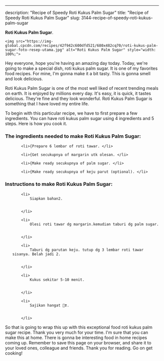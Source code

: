 ---
description: "Recipe of Speedy Roti Kukus Palm Sugar"
title: "Recipe of Speedy Roti Kukus Palm Sugar"
slug: 3144-recipe-of-speedy-roti-kukus-palm-sugar

<p>
	<strong>Roti Kukus Palm Sugar</strong>. 
	
</p>
<p>
	
	<img src="https://img-global.cpcdn.com/recipes/42f942c600dfd521/680x482cq70/roti-kukus-palm-sugar-foto-resep-utama.jpg" alt="Roti Kukus Palm Sugar" style="width: 100%;">
	
	
</p>
<p>
	Hey everyone, hope you're having an amazing day today. Today, we're going to make a special dish, roti kukus palm sugar. It is one of my favorites food recipes. For mine, I'm gonna make it a bit tasty. This is gonna smell and look delicious.
</p>
	
<p>
	Roti Kukus Palm Sugar is one of the most well liked of recent trending meals on earth. It is enjoyed by millions every day. It's easy, it is quick, it tastes delicious. They're fine and they look wonderful. Roti Kukus Palm Sugar is something that I have loved my entire life.
</p>
<p>
	
</p>

<p>
To begin with this particular recipe, we have to first prepare a few ingredients. You can have roti kukus palm sugar using 4 ingredients and 5 steps. Here is how you cook it.
</p>

<h3>The ingredients needed to make Roti Kukus Palm Sugar:</h3>

<ol>
	
		<li>{Prepare 6 lembar of roti tawar. </li>
	
		<li>{Get secukupnya of margarin utk olesan. </li>
	
		<li>{Make ready secukupnya of palm sugar. </li>
	
		<li>{Make ready secukupnya of keju parut (optional). </li>
	
</ol>
<p>
	
</p>

<h3>Instructions to make Roti Kukus Palm Sugar:</h3>

<ol>
	
		<li>
			Siapkan bahan2.
			
			
		</li>
	
		<li>
			Olesi roti tawar dg margarin.kemudian taburi dg palm sugar.
			
			
		</li>
	
		<li>
			Taburi dg parutan keju. tutup dg 3 lembar roti tawar sisanya. Belah jadi 2.
			
			
		</li>
	
		<li>
			Kukus sekitar 5-10 menit.
			
			
		</li>
	
		<li>
			Sajikan hangat 🤗❣️.
			
			
		</li>
	
</ol>

<p>
	
</p>

<p>
	So that is going to wrap this up with this exceptional food roti kukus palm sugar recipe. Thank you very much for your time. I'm sure that you can make this at home. There is gonna be interesting food in home recipes coming up. Remember to save this page on your browser, and share it to your loved ones, colleague and friends. Thank you for reading. Go on get cooking!
</p>
